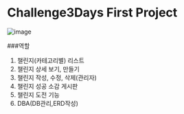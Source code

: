 # Challenge3Days First Project
![image](https://github.com/mini-son/Challenge3Days/assets/134951047/35afa441-3363-47e7-b58c-77f9d41e35a9)

###역할
1. 챌린지(카테고리별) 리스트
2. 챌린지 상세 보기, 만들기
3. 챌린지 작성, 수정, 삭제(관리자)
4. 챌린지 성공 소감 게시판
5. 챌린지 도전 기능
6. DBA(DB관리,ERD작성)
  


